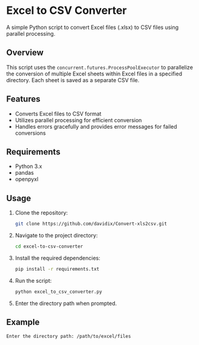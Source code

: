 # Excel to CSV Converter

A simple Python script to convert Excel files (.xlsx) to CSV files using parallel processing.

## Overview

This script uses the `concurrent.futures.ProcessPoolExecutor` to parallelize the conversion of multiple Excel sheets within Excel files in a specified directory. Each sheet is saved as a separate CSV file.

## Features

- Converts Excel files to CSV format
- Utilizes parallel processing for efficient conversion
- Handles errors gracefully and provides error messages for failed conversions

## Requirements

- Python 3.x
- pandas
- openpyxl

## Usage

1. Clone the repository:

    ```bash
    git clone https://github.com/davidix/Convert-xls2csv.git
    ```

2. Navigate to the project directory:

    ```bash
    cd excel-to-csv-converter
    ```

3. Install the required dependencies:

    ```bash
    pip install -r requirements.txt
    ```

4. Run the script:

    ```bash
    python excel_to_csv_converter.py
    ```

5. Enter the directory path when prompted.

## Example

```bash
Enter the directory path: /path/to/excel/files
